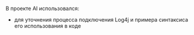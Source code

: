 В проекте AI использовался:
- для уточнения процесса подключения Log4j и примера синтаксиса его использования в коде